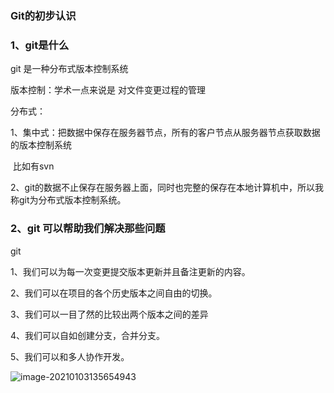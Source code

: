 ### Git的初步认识

### 1、git是什么

git 是一种分布式版本控制系统

版本控制：学术一点来说是 对文件变更过程的管理

分布式：

​		1、集中式：把数据中保存在服务器节点，所有的客户节点从服务器节点获取数据的版本控制系统

​				比如有svn

​		2、git的数据不止保存在服务器上面，同时也完整的保存在本地计算机中，所以我称git为分布式版本控制系统。

### 2、git 可以帮助我们解决那些问题

git

1、我们可以为每一次变更提交版本更新并且备注更新的内容。

2、我们可以在项目的各个历史版本之间自由的切换。

3、我们可以一目了然的比较出两个版本之间的差异

4、我们可以自如创建分支，合并分支。

5、我们可以和多人协作开发。



























![image-20210103135654943](C:\Users\Administrator\AppData\Roaming\Typora\typora-user-images\image-20210103135654943.png)

